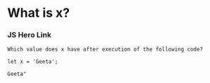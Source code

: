 #  What is x?

### JS Hero Link 

    Which value does x have after execution of the following code?

    let x = 'Geeta';

    Geeta"
